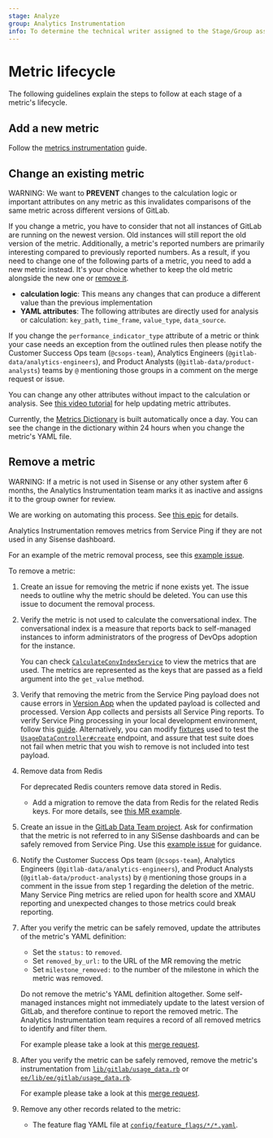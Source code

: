 ```yaml
---
stage: Analyze
group: Analytics Instrumentation
info: To determine the technical writer assigned to the Stage/Group associated with this page, see https://about.gitlab.com/handbook/product/ux/technical-writing/#assignments
---
```


# Metric lifecycle

The following guidelines explain the steps to follow at each stage of a metric's lifecycle.

## Add a new metric

Follow the [metrics instrumentation](metrics_instrumentation.md) guide.

## Change an existing metric

WARNING:
We want to **PREVENT** changes to the calculation logic or important attributes on any metric as this invalidates comparisons of the same metric across different versions of GitLab.

If you change a metric, you have to consider that not all instances of GitLab are running on the newest version. Old instances will still report the old version of the metric.
Additionally, a metric's reported numbers are primarily interesting compared to previously reported numbers.
As a result, if you need to change one of the following parts of a metric, you need to add a new metric instead. It's your choice whether to keep the old metric alongside the new one or [remove it](#remove-a-metric).

- **calculation logic**: This means any changes that can produce a different value than the previous implementation
- **YAML attributes**: The following attributes are directly used for analysis or calculation: `key_path`, `time_frame`, `value_type`, `data_source`.

If you change the `performance_indicator_type` attribute of a metric or think your case needs an exception from the outlined rules then please notify the Customer Success Ops team (`@csops-team`), Analytics Engineers (`@gitlab-data/analytics-engineers`), and Product Analysts (`@gitlab-data/product-analysts`) teams by `@` mentioning those groups in a comment on the merge request or issue.

You can change any other attributes without impact to the calculation or analysis. See [this video tutorial](https://youtu.be/bYf3c01KCls) for help updating metric attributes.

Currently, the [Metrics Dictionary](https://metrics.gitlab.com/) is built automatically once a day. You can see the change in the dictionary within 24 hours when you change the metric's YAML file.

## Remove a metric

WARNING:
If a metric is not used in Sisense or any other system after 6 months, the
Analytics Instrumentation team marks it as inactive and assigns it to the group owner for review.

We are working on automating this process. See [this epic](https://gitlab.com/groups/gitlab-org/-/epics/8988) for details.

Analytics Instrumentation removes metrics from Service Ping if they are not used in any Sisense dashboard.

For an example of the metric removal process, see this [example issue](https://gitlab.com/gitlab-org/gitlab/-/issues/388236).

To remove a metric:

1. Create an issue for removing the metric if none exists yet. The issue needs to outline why the metric should be deleted. You can use this issue to document the removal process.

1. Verify the metric is not used to calculate the conversational index. The
   conversational index is a measure that reports back to self-managed instances
   to inform administrators of the progress of DevOps adoption for the instance.

   You can check
   [`CalculateConvIndexService`](https://gitlab.com/gitlab-org/gitlab-services/version.gitlab.com/-/blob/main/app/services/calculate_conv_index_service.rb)
   to view the metrics that are used. The metrics are represented
   as the keys that are passed as a field argument into the `get_value` method.

1. Verify that removing the metric from the Service Ping payload does not cause
   errors in [Version App](https://gitlab.com/gitlab-org/gitlab-services/version.gitlab.com)
   when the updated payload is collected and processed. Version App collects
   and persists all Service Ping reports. To verify Service Ping processing in your local development environment, follow this [guide](https://www.youtube.com/watch?v=FS5emplabRU).
   Alternatively, you can modify [fixtures](https://gitlab.com/gitlab-org/gitlab-services/version.gitlab.com/-/blob/main/spec/support/usage_data_helpers.rb)
   used to test the [`UsageDataController#create`](https://gitlab.com/gitlab-org/gitlab-services/version.gitlab.com/-/blob/main/spec/controllers/usage_data_controller_spec.rb)
   endpoint, and assure that test suite does not fail when metric that you wish to remove is not included into test payload.

1. Remove data from Redis

   For deprecated Redis counters remove data stored in Redis.

   - Add a migration to remove the data from Redis for the related Redis keys. For more details, see [this MR example](https://gitlab.com/gitlab-org/gitlab/-/merge_requests/82604/diffs).

1. Create an issue in the
   [GitLab Data Team project](https://gitlab.com/gitlab-data/analytics/-/issues).
   Ask for confirmation that the metric is not referred to in any SiSense dashboards and
   can be safely removed from Service Ping. Use this
   [example issue](https://gitlab.com/gitlab-data/analytics/-/issues/15266) for guidance.

1. Notify the Customer Success Ops team (`@csops-team`), Analytics Engineers (`@gitlab-data/analytics-engineers`), and Product Analysts (`@gitlab-data/product-analysts`) by `@` mentioning those groups in a comment in the issue from step 1 regarding the deletion of the metric.
   Many Service Ping metrics are relied upon for health score and XMAU reporting and unexpected changes to those metrics could break reporting.

1. After you verify the metric can be safely removed,
   update the attributes of the metric's YAML definition:

   - Set the `status:` to `removed`.
   - Set `removed_by_url:` to the URL of the MR removing the metric
   - Set `milestone_removed:` to the number of the
     milestone in which the metric was removed.

   Do not remove the metric's YAML definition altogether. Some self-managed
   instances might not immediately update to the latest version of GitLab, and
   therefore continue to report the removed metric. The Analytics Instrumentation team
   requires a record of all removed metrics to identify and filter them.

   For example please take a look at this [merge request](https://gitlab.com/gitlab-org/gitlab/-/merge_requests/60149/diffs#b01f429a54843feb22265100c0e4fec1b7da1240_10_10).

1. After you verify the metric can be safely removed,
   remove the metric's instrumentation from
   [`lib/gitlab/usage_data.rb`](https://gitlab.com/gitlab-org/gitlab/-/blob/master/lib/gitlab/usage_data.rb)
   or
   [`ee/lib/ee/gitlab/usage_data.rb`](https://gitlab.com/gitlab-org/gitlab/-/blob/master/ee/lib/ee/gitlab/usage_data.rb).

   For example please take a look at this [merge request](https://gitlab.com/gitlab-org/gitlab/-/merge_requests/60149/diffs#6335dc533bd21df26db9de90a02dd66278c2390d_167_167).

1. Remove any other records related to the metric:
   - The feature flag YAML file at [`config/feature_flags/*/*.yaml`](https://gitlab.com/gitlab-org/gitlab/-/tree/master/config/feature_flags).
